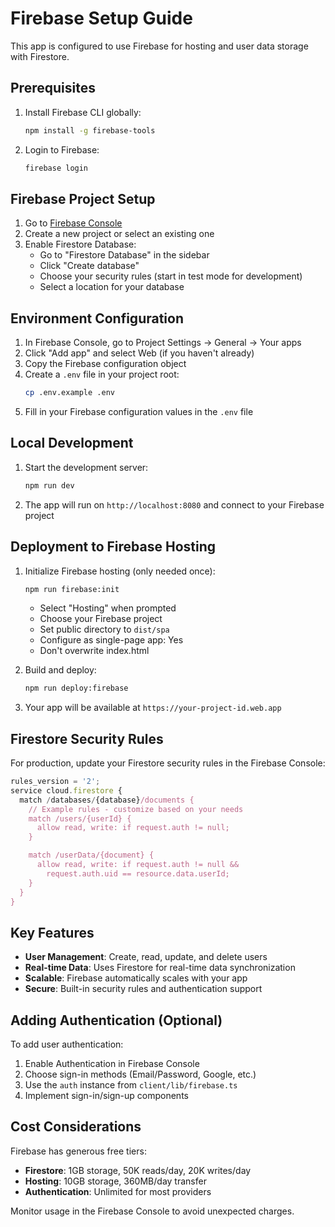 # Firebase Setup Guide

This app is configured to use Firebase for hosting and user data storage with Firestore.

## Prerequisites

1. Install Firebase CLI globally:

   ```bash
   npm install -g firebase-tools
   ```

2. Login to Firebase:
   ```bash
   firebase login
   ```

## Firebase Project Setup

1. Go to [Firebase Console](https://console.firebase.google.com)
2. Create a new project or select an existing one
3. Enable Firestore Database:
   - Go to "Firestore Database" in the sidebar
   - Click "Create database"
   - Choose your security rules (start in test mode for development)
   - Select a location for your database

## Environment Configuration

1. In Firebase Console, go to Project Settings → General → Your apps
2. Click "Add app" and select Web (if you haven't already)
3. Copy the Firebase configuration object
4. Create a `.env` file in your project root:
   ```bash
   cp .env.example .env
   ```
5. Fill in your Firebase configuration values in the `.env` file

## Local Development

1. Start the development server:

   ```bash
   npm run dev
   ```

2. The app will run on `http://localhost:8080` and connect to your Firebase project

## Deployment to Firebase Hosting

1. Initialize Firebase hosting (only needed once):

   ```bash
   npm run firebase:init
   ```

   - Select "Hosting" when prompted
   - Choose your Firebase project
   - Set public directory to `dist/spa`
   - Configure as single-page app: Yes
   - Don't overwrite index.html

2. Build and deploy:

   ```bash
   npm run deploy:firebase
   ```

3. Your app will be available at `https://your-project-id.web.app`

## Firestore Security Rules

For production, update your Firestore security rules in the Firebase Console:

```javascript
rules_version = '2';
service cloud.firestore {
  match /databases/{database}/documents {
    // Example rules - customize based on your needs
    match /users/{userId} {
      allow read, write: if request.auth != null;
    }

    match /userData/{document} {
      allow read, write: if request.auth != null &&
        request.auth.uid == resource.data.userId;
    }
  }
}
```

## Key Features

- **User Management**: Create, read, update, and delete users
- **Real-time Data**: Uses Firestore for real-time data synchronization
- **Scalable**: Firebase automatically scales with your app
- **Secure**: Built-in security rules and authentication support

## Adding Authentication (Optional)

To add user authentication:

1. Enable Authentication in Firebase Console
2. Choose sign-in methods (Email/Password, Google, etc.)
3. Use the `auth` instance from `client/lib/firebase.ts`
4. Implement sign-in/sign-up components

## Cost Considerations

Firebase has generous free tiers:

- **Firestore**: 1GB storage, 50K reads/day, 20K writes/day
- **Hosting**: 10GB storage, 360MB/day transfer
- **Authentication**: Unlimited for most providers

Monitor usage in the Firebase Console to avoid unexpected charges.
